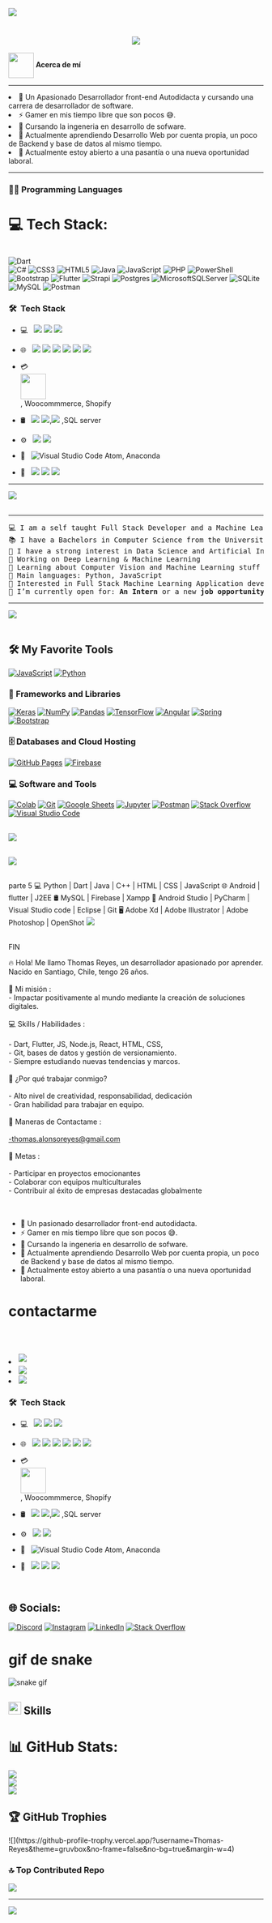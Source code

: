 
   
   <img src="https://user-images.githubusercontent.com/73097560/115834477-dbab4500-a447-11eb-908a-139a6edaec5c.gif"><br><br>


<h3 align = "center"><img src="https://readme-typing-svg.herokuapp.com?color=%23F7F7F7&size=21&center=true&vCenter=true&width=650&height=100&lines=Estudiante+%F0%9F%91%A8%F0%9F%8F%BB%E2%80%8D%F0%9F%8E%93+y+un+Joven+Programador+%F0%9F%91%A9%E2%80%8D%F0%9F%92%BB+...+"></h3>
 
 

  <img align = "center" src = "https://github.com/0xAbdulKhalid/0xAbdulKhalid/raw/main/assets/mdImages/about_me.gif" width = 50px></picture> **Acerca de mí**
 
---------- 
     
 <li>🚀  Un Apasionado Desarrollador front-end Autodidacta y cursando una carrera de desarrollador de software.               
 
 <li>⚡  Gamer en mis tiempo libre que son pocos 😅.                            
                                                          
 <li>📝  Cursando la ingeneria en desarrollo de sofware.                                   
                                                                                                                               
 <li>🌱  Actualmente aprendiendo Desarrollo Web por cuenta propia, un poco de Backend y base de datos al mismo tiempo.     
      
 <li>💼  Actualmente estoy abierto a una pasantía o una nueva oportunidad laboral.         
   
---------- 
   ### 👨‍💻 Programming Languages 
  # 💻 Tech Stack:
<br>![Dart](https://img.shields.io/badge/dart-%230175C2.svg?style=for-the-badge&logo=dart&logoColor=white)  <br>![C#](https://img.shields.io/badge/c%23-%23239120.svg?style=for-the-badge&logo=csharp&logoColor=white) ![CSS3](https://img.shields.io/badge/css3-%231572B6.svg?style=for-the-badge&logo=css3&logoColor=white) ![HTML5](https://img.shields.io/badge/html5-%23E34F26.svg?style=for-the-badge&logo=html5&logoColor=white) ![Java](https://img.shields.io/badge/java-%23ED8B00.svg?style=for-the-badge&logo=openjdk&logoColor=white) ![JavaScript](https://img.shields.io/badge/javascript-%23323330.svg?style=for-the-badge&logo=javascript&logoColor=%23F7DF1E) ![PHP](https://img.shields.io/badge/php-%23777BB4.svg?style=for-the-badge&logo=php&logoColor=white) ![PowerShell](https://img.shields.io/badge/PowerShell-%235391FE.svg?style=for-the-badge&logo=powershell&logoColor=white) ![Bootstrap](https://img.shields.io/badge/bootstrap-%238511FA.svg?style=for-the-badge&logo=bootstrap&logoColor=white) ![Flutter](https://img.shields.io/badge/Flutter-%2302569B.svg?style=for-the-badge&logo=Flutter&logoColor=white) ![Strapi](https://img.shields.io/badge/strapi-%232E7EEA.svg?style=for-the-badge&logo=strapi&logoColor=white) ![Postgres](https://img.shields.io/badge/postgres-%23316192.svg?style=for-the-badge&logo=postgresql&logoColor=white) ![MicrosoftSQLServer](https://img.shields.io/badge/Microsoft%20SQL%20Server-CC2927?style=for-the-badge&logo=microsoft%20sql%20server&logoColor=white) ![SQLite](https://img.shields.io/badge/sqlite-%2307405e.svg?style=for-the-badge&logo=sqlite&logoColor=white) ![MySQL](https://img.shields.io/badge/mysql-%2300000f.svg?style=for-the-badge&logo=mysql&logoColor=white) ![Postman](https://img.shields.io/badge/Postman-FF6C37?style=for-the-badge&logo=postman&logoColor=white)




<h3> 🛠 &nbsp;Tech Stack</h3>

- 💻 &nbsp; <img src="https://img.shields.io/badge/c++%20-%2300599C.svg?&style=for-the-badge&logo=c%2B%2B&ogoColor=white"/> <img src="https://img.shields.io/badge/c%23%20-%23239120.svg?&style=for-the-badge&logo=c-sharp&logoColor=white"/> <img src="https://img.shields.io/badge/python%20-%2314354C.svg?&style=for-the-badge&logo=python&logoColor=white"/>
- 🌐 &nbsp; <img src="https://img.shields.io/badge/html5%20-%23E34F26.svg?&style=for-the-badge&logo=html5&logoColor=white"/> <img src="https://img.shields.io/badge/css3%20-%231572B6.svg?&style=for-the-badge&logo=css3&logoColor=white"/> <img src="https://img.shields.io/badge/bootstrap%20-%23563D7C.svg?&style=for-the-badge&logo=bootstrap&logoColor=white"/> <img src="https://img.shields.io/badge/javascript%20-%23323330.svg?&style=for-the-badge&logo=javascript&logoColor=%23F7DF1E"/> <img src="https://img.shields.io/badge/node.js%20-%2343853D.svg?&style=for-the-badge&logo=node.js&logoColor=white"/> <img src="https://img.shields.io/badge/react%20-%2320232a.svg?&style=for-the-badge&logo=react&logoColor=%2361DAFB"/>

- 💳 &nbsp;  <code> <img height="50" src="https://github.com/uannabi/-/blob/master/resource/other/wordpress-ar21.svg"> </code>, Woocommmerce, Shopify
- 🛢 &nbsp;
  <img src="https://img.shields.io/badge/mysql-%2300f.svg?&style=for-the-badge&logo=mysql&logoColor=white"/> <img src ="https://img.shields.io/badge/MongoDB-%234ea94b.svg?&style=for-the-badge&logo=mongodb&logoColor=white"/>,<img src ="https://img.shields.io/badge/postgres-%23316192.svg?&style=for-the-badge&logo=postgresql&logoColor=white"/>
 ,SQL server
- ⚙️ &nbsp;
  <img src="https://img.shields.io/badge/git%20-%23F05033.svg?&style=for-the-badge&logo=git&logoColor=white"/> <img src="https://img.shields.io/badge/github%20-%23121011.svg?&style=for-the-badge&logo=github&logoColor=white"/>

- 🔧 &nbsp;
 ![Visual Studio Code](https://img.shields.io/badge/-VsCode-2C2C32?style=flat-square&logo=visual-studio-code&logoColor=0078D7) Atom, Anaconda
- 🎨 &nbsp;
 <img src="https://img.shields.io/badge/adobe%20photoshop%20-%2331A8FF.svg?&style=for-the-badge&logo=adobe%20photoshop&logoColor=white"/> <img src="https://img.shields.io/badge/figma%20-%23F24E1E.svg?&style=for-the-badge&logo=figma&logoColor=white"/>  <img src="https://img.shields.io/badge/adobe%20xd%20-%23FF26BE.svg?&style=for-the-badge&logo=adobe%20xd&logoColor=white"/>
 
------ 
  <img src="https://user-images.githubusercontent.com/73097560/115834477-dbab4500-a447-11eb-908a-139a6edaec5c.gif"><br><br>

<hr>

<pre>
💻 I am a self taught Full Stack Developer and a Machine Learning Developer
📚 I have a Bachelors in Computer Science from the University Cadi Ayyad at Morocco
📝 I have a strong interest in Data Science and Artificial Intelligence
🔭 Working on Deep Learning & Machine Learning
🌱 Learning about Computer Vision and Machine Learning stuff
🌟 Main languages: Python, JavaScript
🚩 Interested in Full Stack Machine Learning Application development
🤔 I’m currently open for: <b>An Intern</b> or a new <b>job opportunity</b>, this is <a href="https://drive.google.com/file/d/1OL-pYjC8jb3u3bbqLswQooZkah4ExeZf/view?usp=sharing" target="_blank">MY RESUME.</a>
</pre>
<hr>
  <img src="https://user-images.githubusercontent.com/73097560/115834477-dbab4500-a447-11eb-908a-139a6edaec5c.gif"><br><br>

## 🛠️ My Favorite Tools



<p>
    <a href="https://github.com/Bouaskaoun"><img alt="JavaScript" src="https://img.shields.io/badge/JavaScript%20-%23F7DF1E.svg?logo=javascript&logoColor=black"></a>
    <a href="https://github.com/Bouaskaoun"><img alt="Python" src="https://img.shields.io/badge/Python%20-%2314354C.svg?logo=python&logoColor=white"></a>

### 🧰 Frameworks and Libraries

<p>
    <a href="https://github.com/Bouaskaoun"><img alt="Keras" src="https://img.shields.io/badge/Keras%20-%23D00000.svg?logo=Keras&logoColor=white"></a>
    <a href="https://github.com/Bouaskaoun"><img alt="NumPy" src="https://img.shields.io/badge/Numpy%20-%23013243.svg?logo=numpy&logoColor=white"></a>
    <a href="https://github.com/Bouaskaoun"><img alt="Pandas" src="https://img.shields.io/badge/Pandas%20-%23150458.svg?logo=pandas&logoColor=white"></a>
    <a href="https://github.com/Bouaskaoun"><img alt="TensorFlow" src="https://img.shields.io/badge/TensorFlow%20-%23FF6F00.svg?logo=TensorFlow&logoColor=white"></a>
    <a href="https://github.com/Bouaskaoun"><img alt="Angular" src="https://img.shields.io/badge/Angular%20-%23D00000.svg?logo=Angular&logoColor=white"></a>
    <a href="https://github.com/Bouaskaoun"><img alt="Spring" src="https://img.shields.io/badge/Spring%20Boot%20-%2334A853.svg?logo=Springboot&logoColor=white"></a>
    <a href="https://github.com/Bouaskaoun"><img alt="Bootstrap" src="https://img.shields.io/badge/Bootstrap%20-%23150458.svg?logo=Bootstrap&logoColor=white"></a>
</p>
 
### 🗄️ Databases and Cloud Hosting

<p>
    <a href="https://github.com/Bouaskaoun"><img alt="GitHub Pages" src="https://img.shields.io/badge/GitHub%20Pages-%23327FC7.svg?logo=github&logoColor=white"></a>
    <a href="https://github.com/Bouaskaoun"><img alt="Firebase" src ="https://img.shields.io/badge/Firebase-%23FF6F00.svg?logo=firebase&logoColor=white"></a>
</p>

### 💻 Software and Tools

<p>
    <a href="https://github.com/Bouaskaoun"><img alt="Colab" src="https://img.shields.io/badge/Colab-00b56a.svg?logo=google-colab&logoColor=white"></a>
    <a href="https://github.com/Bouaskaoun"><img alt="Git" src="https://img.shields.io/badge/Git%20-%23F05033.svg?logo=git&logoColor=white"></a>
    <a href="https://github.com/Bouaskaoun"><img alt="Google Sheets" src="https://img.shields.io/badge/Google%20Sheets%20-%2334A853.svg?logo=google%20sheets&logoColor=white"></a>
    <a href="https://github.com/Bouaskaoun"><img alt="Jupyter" src="https://img.shields.io/badge/Jupyter%20-%23F37626.svg?logo=Jupyter&logoColor=white"></a>
    <a href="https://github.com/Bouaskaoun"><img alt="Postman" src="https://img.shields.io/badge/Postman-FF6C37?logo=postman&logoColor=white"></a>
    <a href="https://github.com/Bouaskaoun"><img alt="Stack Overflow" src="https://img.shields.io/badge/-Stack%20Overflow-FE7A16?logo=stack-overflow&logoColor=white"></a>
    <a href="https://github.com/Bouaskaoun"><img alt="Visual Studio Code" src="https://img.shields.io/badge/Visual%20Studio%20Code-0078d7.svg?logo=visual-studio-code&logoColor=white"></a>
</p>
</br>
 <img src="https://user-images.githubusercontent.com/73097560/115834477-dbab4500-a447-11eb-908a-139a6edaec5c.gif"><br><br>
<!--
### 👨🏽‍💻 Workspace
<p>
    <a href="https://github.com/Bouaskaoun"><img alt="Macbook Air M1" src="https://img.shields.io/badge/Apple-MacBook_Air_2020-999999?style=for-the-badge&logo=apple&logoColor=white"></a>
    <a href="https://github.com/Bouaskaoun"><img alt="Spotify" src="https://img.shields.io/badge/Spotify-1ED760?&style=for-the-badge&logo=spotify&logoColor=white"></a>
</p>
-->

  <img src="https://user-images.githubusercontent.com/73097560/115834477-dbab4500-a447-11eb-908a-139a6edaec5c.gif"><br><br>

parte 5
💻   Python | Dart | Java | C++ | HTML | CSS | JavaScript
🌐   Android | flutter | J2EE
🛢   MySQL | Firebase | Xampp
🔧   Android Studio | PyCharm | Visual Studio code | Eclipse | Git
🖥   Adobe Xd | Adobe Illustrator | Adobe Photoshop | OpenShot
 <img src="https://user-images.githubusercontent.com/73097560/115834477-dbab4500-a447-11eb-908a-139a6edaec5c.gif"><br><br>

FIN




 
🔥 Hola! Me llamo Thomas Reyes, un desarrollador apasionado por aprender.<br>Nacido en Santiago, Chile, tengo 26 años.<br><br>💪 Mi misión :<br>- Impactar positivamente al mundo mediante la creación de soluciones digitales.<br><br>💻 Skills / Habilidades :<br><br>- Dart, Flutter, JS, Node.js, React, HTML, CSS,<br>- Git, bases de datos y gestión de versionamiento.<br>- Siempre estudiando nuevas tendencias y marcos.<br><br>🤝 ¿Por qué trabajar conmigo?<br><br>- Alto nivel de creatividad, responsabilidad, dedicación<br>- Gran habilidad para trabajar en equipo.<br><br> 💼 Maneras de Contactame : <br><br>-thomas.alonsoreyes@gmail.com<br><br>🚀 Metas :<br><br>- Participar en proyectos emocionantes<br>- Colaborar con equipos multiculturales<br>- Contribuir al éxito de empresas destacadas globalmente<br><br> 
<br>

- 🚀  Un pasionado desarrollador front-end autodidacta.
- ⚡  Gamer en mis tiempo libre que son pocos 😅.
- 📝  Cursando la ingeneria en desarrollo de sofware. 
- 🌱  Actualmente aprendiendo Desarrollo Web por cuenta propia, un poco de Backend y base de datos al mismo tiempo. 
- 💼  Actualmente estoy abierto a una pasantía o una nueva oportunidad laboral.  


# contactarme
<br><br>
 <li> 
<a href="mailto:thomas.alonsoreyes@gmail.com" target="_blank">
<img src="https://img.shields.io/badge/ Thomas Reyes-%23EA4335.svg?style=for-the-badge&logo=gmail&logoColor=white" t=mail style="margin-bottom: 5px;" />

<br>
<li>
<a href="https://www.instagram.com/ahmadpiracha" target="_blank">
<img src="https://img.shields.io/badge/ tha.__.rs -%23E4405F.svg?style=for-the-badge&logo=Instagram&logoColor=white"></a>&nbsp;&nbsp;
</br>
<li>
<a href="https://www.linkedin.com/in/ahmad-waseem-piracha" target="_blank">
<img src="https://img.shields.io/badge/linkedin-%230077B5.svg?style=for-the-badge&logo=linkedin&logoColor=white"></a>&nbsp;&nbsp;
      </li>
 
</a> 
  
<h3> 🛠 &nbsp;Tech Stack</h3>
 
- 💻 &nbsp; <img src="https://img.shields.io/badge/c++%20-%2300599C.svg?&style=for-the-badge&logo=c%2B%2B&ogoColor=white"/> <img src="https://img.shields.io/badge/c%23%20-%23239120.svg?&style=for-the-badge&logo=c-sharp&logoColor=white"/> <img src="https://img.shields.io/badge/python%20-%2314354C.svg?&style=for-the-badge&logo=python&logoColor=white"/>
- 🌐 &nbsp; <img src="https://img.shields.io/badge/html5%20-%23E34F26.svg?&style=for-the-badge&logo=html5&logoColor=white"/> <img src="https://img.shields.io/badge/css3%20-%231572B6.svg?&style=for-the-badge&logo=css3&logoColor=white"/> <img src="https://img.shields.io/badge/bootstrap%20-%23563D7C.svg?&style=for-the-badge&logo=bootstrap&logoColor=white"/> <img src="https://img.shields.io/badge/javascript%20-%23323330.svg?&style=for-the-badge&logo=javascript&logoColor=%23F7DF1E"/> <img src="https://img.shields.io/badge/node.js%20-%2343853D.svg?&style=for-the-badge&logo=node.js&logoColor=white"/> <img src="https://img.shields.io/badge/react%20-%2320232a.svg?&style=for-the-badge&logo=react&logoColor=%2361DAFB"/>

- 💳 &nbsp;  <code> <img height="50" src="https://github.com/uannabi/-/blob/master/resource/other/wordpress-ar21.svg"> </code>, Woocommmerce, Shopify
- 🛢 &nbsp;
  <img src="https://img.shields.io/badge/mysql-%2300f.svg?&style=for-the-badge&logo=mysql&logoColor=white"/> <img src ="https://img.shields.io/badge/MongoDB-%234ea94b.svg?&style=for-the-badge&logo=mongodb&logoColor=white"/>,<img src ="https://img.shields.io/badge/postgres-%23316192.svg?&style=for-the-badge&logo=postgresql&logoColor=white"/>
 ,SQL server
- ⚙️ &nbsp;
  <img src="https://img.shields.io/badge/git%20-%23F05033.svg?&style=for-the-badge&logo=git&logoColor=white"/> <img src="https://img.shields.io/badge/github%20-%23121011.svg?&style=for-the-badge&logo=github&logoColor=white"/>

- 🔧 &nbsp;
 ![Visual Studio Code](https://img.shields.io/badge/-VsCode-2C2C32?style=flat-square&logo=visual-studio-code&logoColor=0078D7) Atom, Anaconda
- 🎨 &nbsp;
 <img src="https://img.shields.io/badge/adobe%20photoshop%20-%2331A8FF.svg?&style=for-the-badge&logo=adobe%20photoshop&logoColor=white"/> <img src="https://img.shields.io/badge/figma%20-%23F24E1E.svg?&style=for-the-badge&logo=figma&logoColor=white"/>  <img src="https://img.shields.io/badge/adobe%20xd%20-%23FF26BE.svg?&style=for-the-badge&logo=adobe%20xd&logoColor=white"/>


<br/>
  

 
## 🌐 Socials:
[![Discord](https://img.shields.io/badge/Discord-%237289DA.svg?logo=discord&logoColor=white)](https://discord.gg/editar) [![Instagram](https://img.shields.io/badge/Instagram-%23E4405F.svg?logo=Instagram&logoColor=white)](https://instagram.com/editar) [![LinkedIn](https://img.shields.io/badge/LinkedIn-%230077B5.svg?logo=linkedin&logoColor=white)](https://linkedin.com/in/editar) [![Stack Overflow](https://img.shields.io/badge/-Stackoverflow-FE7A16?logo=stack-overflow&logoColor=white)](https://stackoverflow.com/users/editar) 


# gif de snake
![snake gif](https://github.com/TekyaygilFethi/TekyaygilFethi/blob/output/github-contribution-grid-snake.svg)



## <img src="https://media2.giphy.com/media/QssGEmpkyEOhBCb7e1/giphy.gif?cid=ecf05e47a0n3gi1bfqntqmob8g9aid1oyj2wr3ds3mg700bl&rid=giphy.gif" width ="25"><b> Skills</b>



# 📊 GitHub Stats:
![](https://github-readme-stats.vercel.app/api?username=Thomas-Reyes&theme=gruvbox&hide_border=true&include_all_commits=false&count_private=false)<br/>
![](https://github-readme-streak-stats.herokuapp.com/?user=Thomas-Reyes&theme=gruvbox&hide_border=true)<br/>
![](https://github-readme-stats.vercel.app/api/top-langs/?username=Thomas-Reyes&theme=gruvbox&hide_border=true&include_all_commits=false&count_private=false&layout=compact)

## 🏆 GitHub Trophies


</pre>
![](https://github-profile-trophy.vercel.app/?username=Thomas-Reyes&theme=gruvbox&no-frame=false&no-bg=true&margin-w=4)

### 🔝 Top Contributed Repo
![](https://github-contributor-stats.vercel.app/api?username=Thomas-Reyes&limit=5&theme=gruvbox&combine_all_yearly_contributions=true)

---
[![](https://visitcount.itsvg.in/api?id=Thomas-Reyes&icon=0&color=6)](https://visitcount.itsvg.in)

<!-- Proudly created with GPRM ( https://gprm.itsvg.in ) -->
